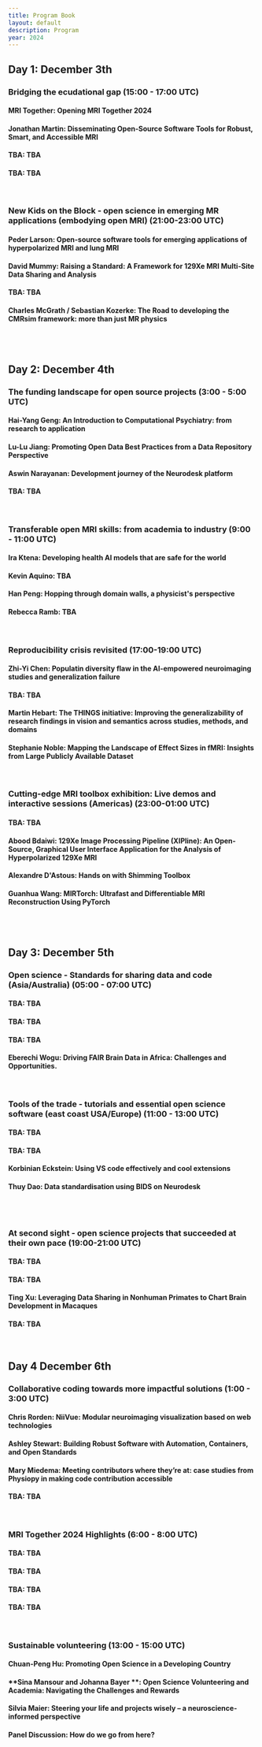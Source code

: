 ```yaml
---
title: Program Book
layout: default
description: Program
year: 2024
---
```

## Day 1: December 3th
### **Bridging the ecudational gap** (15:00 - 17:00 UTC)
#### **MRI Together**: Opening MRI Together 2024
#### **Jonathan Martin**: Disseminating Open-Source Software Tools for Robust, Smart, and Accessible MRI
#### **TBA**: TBA
#### **TBA**: TBA

<br>

### **New Kids on the Block - open science in emerging MR applications (embodying open MRI)** (21:00-23:00 UTC)
#### **Peder Larson**: Open-source software tools for emerging applications of hyperpolarized MRI and lung MRI
#### **David Mummy**: Raising a Standard: A Framework for 129Xe MRI Multi-Site Data Sharing and Analysis
#### **TBA**: TBA
#### **Charles McGrath / Sebastian Kozerke**: The Road to developing the CMRsim framework: more than just MR physics

<br>
<br>

## Day 2: December 4th
### **The funding landscape for open source projects** (3:00 - 5:00 UTC)
#### **Hai-Yang Geng**: An Introduction to Computational Psychiatry: from research to application
#### **Lu-Lu Jiang**: Promoting Open Data Best Practices from a Data Repository Perspective
#### **Aswin Narayanan**: Development journey of the Neurodesk platform
#### **TBA**: TBA
<br>

### **Transferable open MRI skills: from academia to industry** (9:00 - 11:00 UTC)
#### **Ira Ktena**: Developing health AI models that are safe for the world
#### **Kevin Aquino**: TBA
#### **Han Peng**: Hopping through domain walls, a physicist's perspective
#### **Rebecca Ramb**: TBA
<br>

### **Reproducibility crisis revisited** (17:00-19:00 UTC)
#### **Zhi-Yi Chen**: Populatin diversity flaw in the AI-empowered neuroimaging studies and generalization failure
#### **TBA**: TBA
#### **Martin Hebart**: The THINGS initiative: Improving the generalizability of research findings in vision and semantics across studies, methods, and domains
#### **Stephanie Noble**: Mapping the Landscape of Effect Sizes in fMRI: Insights from Large Publicly Available Dataset

<br>

### **Cutting-edge MRI toolbox exhibition: Live demos and interactive sessions (Americas)** (23:00-01:00 UTC)
#### **TBA**: TBA
#### **Abood Bdaiwi**: 129Xe Image Processing Pipeline (XIPline): An Open-Source, Graphical User Interface Application for the Analysis of Hyperpolarized 129Xe MRI
#### **Alexandre D'Astous**: Hands on with Shimming Toolbox
#### **Guanhua Wang**: MIRTorch: Ultrafast and Differentiable MRI Reconstruction Using PyTorch
<br>
<br>

## Day 3: December 5th
### **Open science - Standards for sharing data and code (Asia/Australia)** (05:00 - 07:00 UTC)
#### **TBA**: TBA
#### **TBA**: TBA
#### **TBA**: TBA
#### **Eberechi Wogu**: Driving FAIR Brain Data in Africa: Challenges and Opportunities.
<br>

### **Tools of the trade - tutorials and essential open science software (east coast USA/Europe)** (11:00 - 13:00 UTC)
#### **TBA**: TBA
#### **TBA**: TBA
#### **Korbinian Eckstein**: Using VS code effectively and cool extensions
#### **Thuy Dao**: Data standardisation using BIDS on Neurodesk

<br>
<br>

### **At second sight - open science projects that succeeded at their own pace** (19:00-21:00 UTC)
#### **TBA**: TBA
#### **TBA**: TBA
#### **Ting Xu**: Leveraging Data Sharing in Nonhuman Primates to Chart Brain Development in Macaques
#### **TBA**: TBA

<br>

## Day 4 December 6th
### **Collaborative coding towards more impactful solutions** (1:00 - 3:00 UTC)
#### **Chris Rorden**: NiiVue: Modular neuroimaging visualization based on web technologies
#### **Ashley Stewart**: Building Robust Software with Automation, Containers, and Open Standards
#### **Mary Miedema**: Meeting contributors where they’re at: case studies from Physiopy in making code contribution accessible
#### **TBA**: TBA

<br>

### **MRI Together 2024 Highlights** (6:00 - 8:00 UTC)
#### **TBA**: TBA
#### **TBA**: TBA
#### **TBA**: TBA
#### **TBA**: TBA

<br>

### **Sustainable volunteering** (13:00 - 15:00 UTC)
#### **Chuan-Peng Hu**: Promoting Open Science in a Developing Country
#### **Sina Mansour and Johanna Bayer **: Open Science Volunteering and Academia: Navigating the Challenges and Rewards
#### **Silvia Maier**: Steering your life and projects wisely – a neuroscience-informed perspective
#### **Panel Discussion**: How do we go from here?
